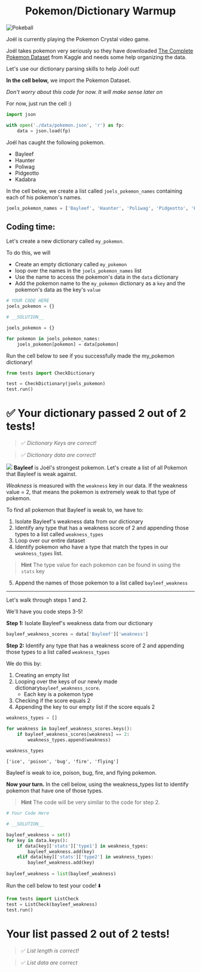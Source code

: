 
<center> <h1>Pokemon/Dictionary Warmup</h1> </center>

![Pokeball](https://encrypted-tbn0.gstatic.com/images?q=tbn%3AANd9GcSvFguv_4hYhwny0d7KdBcFYHYCZ0j2uEBtr3aYmJHqNKecqEsi&usqp=CAU)

Joél is currently playing the Pokemon Crystal video game. 

Joél takes pokemon very seriously so they have downloaded [The Complete Pokemon Dataset](https://www.kaggle.com/rounakbanik/pokemon) from Kaggle and needs some help organizing the data.

Let's use our dictionary parsing skills to help Joél out!

**In the cell below,** we import the Pokemon Dataset.

*Don't worry about this code for now. It will make sense later on*

For now, just run the cell :)


```python
import json

with open('./data/pokemon.json', 'r') as fp:
    data = json.load(fp)
```

Joél has caught the following pokemon.
- Bayleef 
- Haunter
- Poliwag
- Pidgeotto
- Kadabra

In the cell below, we create a list called ```joels_pokemon_names``` containing each of his pokemon's names.


```python
joels_pokemon_names = ['Bayleef', 'Haunter', 'Poliwag', 'Pidgeotto', 'Kadabra']
```

## Coding time:

Let's create a new dictionary called ```my_pokemon```. 

To do this, we will
- Create an empty dictionary called ```my_pokemon```
- loop over the names in the ```joels_pokemon_names``` list
- Use the name to access the pokemon's data in the ```data``` dictionary
- Add the pokemon name to the ```my_pokemon``` dictionary as a ```key``` and the pokemon's data as the key's ```value```


```python
# YOUR CODE HERE
joels_pokemon = {}

```


```python
# __SOLUTION__

joels_pokemon = {}

for pokemon in joels_pokemon_names:
    joels_pokemon[pokemon] = data[pokemon]
```

Run the cell below to see if you successfully made the my_pokemon dictionary!


```python
from tests import CheckDictionary

test = CheckDictionary(joels_pokemon)
test.run()
```


# ✅ Your dictionary passed 2 out of 2 tests!

>✅ *Dictionary Keys are correct!*

>✅ *Dictionary data are correct!*


![](https://gamepress.gg/pokemonmasters/sites/pokemonmasters/files/styles/300h/public/2019-08/pm0153_00_bayleaf_256.ktx.png?itok=Tr7OMsm1)
**Bayleef** is Joél's strongest pokemon. Let's create a list of all Pokemon that Bayleef is weak against.

*Weakness* is measured with the ```weakness``` key in our data. If the weakness value = 2, that means the pokemon is extremely weak to that type of pokemon. 

To find all pokemon that Bayleef is weak to, we have to:
1. Isolate Bayleef's weakness data from our dictionary
2. Identify any type that has a weakness score of 2 and appending those types to a list called ```weakness_types```
3. Loop over our entire dataset
4. Identify pokemon who have a type that match the types in our ```weakness_types``` list.
> **Hint** The type value for each pokemon can be found in using the ```stats``` key
5. Append the names of those pokemon to a list called ```bayleef_weakness```

-----------------

Let's walk through steps 1 and 2.

We'll have you code steps 3-5!

**Step 1:** Isolate Bayleef's weakness data from our dictionary


```python
bayleef_weakness_scores = data['Bayleef']['weakness']
```

**Step 2:** Identify any type that has a weakness score of 2 and appending those types to a list called ```weakness_types```


We do this by:
1. Creating an empty list
2. Looping over the keys of our newly made dictionary```bayleef_weakness_score```.
    - Each key is a pokemon type
3. Checking if the score equals 2
4. Appending the key to our empty list if the score equals 2


```python
weakness_types = []

for weakness in bayleef_weakness_scores.keys():
    if bayleef_weakness_scores[weakness] == 2:
        weakness_types.append(weakness)
        
weakness_types
```




    ['ice', 'poison', 'bug', 'fire', 'flying']



Bayleef is weak to ice, poison, bug, fire, and flying pokemon. 


**Now your turn.** In the cell below, using the weakness_types list to identify pokemon that have one of those types.

>**Hint** The code will be very similar to the code for step 2.


```python
# Your Code Here
```


```python
# __SOLUTION__

bayleef_weakness = set()
for key in data.keys():
    if data[key]['stats']['type1'] in weakness_types:
        bayleef_weakness.add(key)
    elif data[key]['stats']['type2'] in weakness_types:
        bayleef_weakness.add(key)
        
bayleef_weakness = list(bayleef_weakness)
```

Run the cell below to test your code! ⬇️


```python
from tests import ListCheck
test = ListCheck(bayleef_weakness)
test.run()
```


# Your list passed 2 out of 2 tests!

>✅ *List length is correct!*

>✅ *List data are correct*



```python

```
